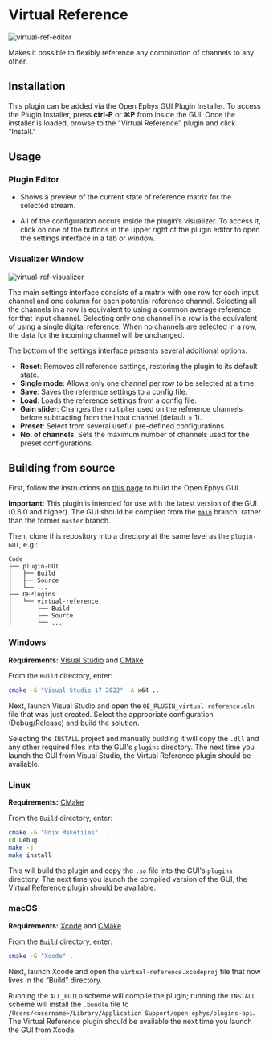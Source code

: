 # Virtual Reference

![virtual-ref-editor](https://open-ephys.github.io/gui-docs/_images/virtualreference-01.png)

Makes it possible to flexibly reference any combination of channels to any other.

## Installation

This plugin can be added via the Open Ephys GUI Plugin Installer. To access the Plugin Installer, press **ctrl-P** or **⌘P** from inside the GUI. Once the installer is loaded, browse to the "Virtual Reference" plugin and click "Install."

## Usage

### Plugin Editor

* Shows a preview of the current state of reference matrix for the selected stream. 

* All of the configuration occurs inside the plugin’s visualizer. To access it, click on one of the buttons in the upper right of the plugin editor to open the settings interface in a tab or window.

### Visualizer Window

![virtual-ref-visualizer](https://open-ephys.github.io/gui-docs/_images/virtualreference-02.png)

The main settings interface consists of a matrix with one row for each input channel and one column for each potential reference channel. Selecting all the channels in a row is equivalent to using a common average reference for that input channel. Selecting only one channel in a row is the equivalent of using a single digital reference. When no channels are selected in a row, the data for the incoming channel will be unchanged.

The bottom of the settings interface presents several additional options:

* **Reset**: Removes all reference settings, restoring the plugin to its default state.
* **Single mode**: Allows only one channel per row to be selected at a time.
* **Save**: Saves the reference settings to a config file.
* **Load**: Loads the reference settings from a config file.
* **Gain slider**: Changes the multiplier used on the reference channels before subtracting from the input channel (default = 1).
* **Preset**: Select from several useful pre-defined configurations.
* **No. of channels**: Sets the maximum number of channels used for the preset configurations.

## Building from source

First, follow the instructions on [this page](https://open-ephys.github.io/gui-docs/Developer-Guide/Compiling-the-GUI.html) to build the Open Ephys GUI.

**Important:** This plugin is intended for use with the latest version of the GUI (0.6.0 and higher). The GUI should be compiled from the [`main`](https://github.com/open-ephys/plugin-gui/tree/main) branch, rather than the former `master` branch.

Then, clone this repository into a directory at the same level as the `plugin-GUI`, e.g.:
 
```
Code
├── plugin-GUI
│   ├── Build
│   ├── Source
│   └── ...
├── OEPlugins
│   └── virtual-reference
│       ├── Build
│       ├── Source
│       └── ...
```

### Windows

**Requirements:** [Visual Studio](https://visualstudio.microsoft.com/) and [CMake](https://cmake.org/install/)

From the `Build` directory, enter:

```bash
cmake -G "Visual Studio 17 2022" -A x64 ..
```

Next, launch Visual Studio and open the `OE_PLUGIN_virtual-reference.sln` file that was just created. Select the appropriate configuration (Debug/Release) and build the solution.

Selecting the `INSTALL` project and manually building it will copy the `.dll` and any other required files into the GUI's `plugins` directory. The next time you launch the GUI from Visual Studio, the Virtual Reference plugin should be available.


### Linux

**Requirements:** [CMake](https://cmake.org/install/)

From the `Build` directory, enter:

```bash
cmake -G "Unix Makefiles" ..
cd Debug
make -j
make install
```

This will build the plugin and copy the `.so` file into the GUI's `plugins` directory. The next time you launch the compiled version of the GUI, the Virtual Reference plugin should be available.


### macOS

**Requirements:** [Xcode](https://developer.apple.com/xcode/) and [CMake](https://cmake.org/install/)

From the `Build` directory, enter:

```bash
cmake -G "Xcode" ..
```

Next, launch Xcode and open the `virtual-reference.xcodeproj` file that now lives in the “Build” directory.

Running the `ALL_BUILD` scheme will compile the plugin; running the `INSTALL` scheme will install the `.bundle` file to `/Users/<username>/Library/Application Support/open-ephys/plugins-api`. The Virtual Reference plugin should be available the next time you launch the GUI from Xcode.


